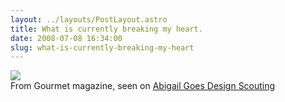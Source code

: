 ```yaml
---
layout: ../layouts/PostLayout.astro
title: What is currently breaking my heart.
date: 2008-07-08 16:34:00
slug: what-is-currently-breaking-my-heart
---
```


[![](http://3.bp.blogspot.com/_uemGSKgAPTU/SHOXMiVHPSI/AAAAAAAAANE/y4WaMamfHzI/s200/2621248756_f3ed98e0e7.jpg)](http://3.bp.blogspot.com/_uemGSKgAPTU/SHOXMiVHPSI/AAAAAAAAANE/y4WaMamfHzI/s1600-h/2621248756_f3ed98e0e7.jpg)  
From Gourmet magazine, seen on [Abigail Goes Design Scouting](http://gogoabigail.com/blog/2008/06/29/where-id-like-to-spend-the-weekend/)